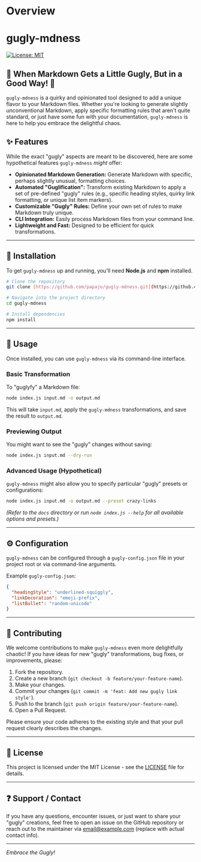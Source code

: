 # Overview
# gugly-mdness

[![License: MIT](https://img.shields.io/badge/License-MIT-yellow.svg)](https://opensource.org/licenses/MIT)

## 🤯 When Markdown Gets a Little Gugly, But in a Good Way! 🤯

`gugly-mdness` is a quirky and opinionated tool designed to add a unique flavor to your Markdown files. Whether you're looking to generate slightly unconventional Markdown, apply specific formatting rules that aren't quite standard, or just have some fun with your documentation, `gugly-mdness` is here to help you embrace the delightful chaos.

## ✨ Features

While the exact "gugly" aspects are meant to be discovered, here are some hypothetical features `gugly-mdness` *might* offer:

* **Opinionated Markdown Generation:** Generate Markdown with specific, perhaps slightly unusual, formatting choices.
* **Automated "Guglification":** Transform existing Markdown to apply a set of pre-defined "gugly" rules (e.g., specific heading styles, quirky link formatting, or unique list item markers).
* **Customizable "Gugly" Rules:** Define your own set of rules to make Markdown truly unique.
* **CLI Integration:** Easily process Markdown files from your command line.
* **Lightweight and Fast:** Designed to be efficient for quick transformations.

---

## 🚀 Installation

To get `gugly-mdness` up and running, you'll need **Node.js** and **npm** installed.

```bash
# Clone the repository
git clone [https://github.com/papajo/gugly-mdness.git](https://github.com/papajo/gugly-mdness.git)

# Navigate into the project directory
cd gugly-mdness

# Install dependencies
npm install
````

-----

## 🤸 Usage

Once installed, you can use `gugly-mdness` via its command-line interface.

### Basic Transformation

To "guglyfy" a Markdown file:

```bash
node index.js input.md -o output.md
```

This will take `input.md`, apply the `gugly-mdness` transformations, and save the result to `output.md`.

### Previewing Output

You might want to see the "gugly" changes without saving:

```bash
node index.js input.md --dry-run
```

### Advanced Usage (Hypothetical)

`gugly-mdness` might also allow you to specify particular "gugly" presets or configurations:

```bash
node index.js input.md -o output.md --preset crazy-links
```

*(Refer to the `docs` directory or run `node index.js --help` for all available options and presets.)*

-----

## ⚙️ Configuration

`gugly-mdness` can be configured through a `gugly-config.json` file in your project root or via command-line arguments.

Example `gugly-config.json`:

```json
{
  "headingStyle": "underlined-squiggly",
  "linkDecoration": "emoji-prefix",
  "listBullet": "random-unicode"
}
```

-----

## 🙏 Contributing

We welcome contributions to make `gugly-mdness` even more delightfully chaotic\! If you have ideas for new "gugly" transformations, bug fixes, or improvements, please:

1.  Fork the repository.
2.  Create a new branch (`git checkout -b feature/your-feature-name`).
3.  Make your changes.
4.  Commit your changes (`git commit -m 'feat: Add new gugly link style'`).
5.  Push to the branch (`git push origin feature/your-feature-name`).
6.  Open a Pull Request.

Please ensure your code adheres to the existing style and that your pull request clearly describes the changes.

-----

## 📄 License

This project is licensed under the MIT License - see the [LICENSE](https://www.google.com/search?q=LICENSE) file for details.

-----

## ❓ Support / Contact

If you have any questions, encounter issues, or just want to share your "gugly" creations, feel free to open an issue on the GitHub repository or reach out to the maintainer via [email@example.com](mailto:your_email@example.com) (replace with actual contact info).

-----

*Embrace the Gugly\!*

```
```
